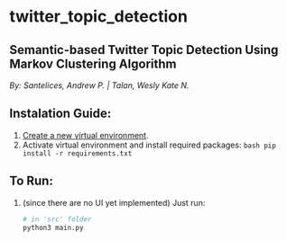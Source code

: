 # twitter_topic_detection
## Semantic-based Twitter Topic Detection Using Markov Clustering Algorithm

_By: Santelices, Andrew P. | Talan, Wesly Kate N._

## Instalation Guide:
1. [Create a new virtual environment](https://docs.python.org/3/library/venv.html).
2. Activate virtual environment and install required packages:
        ```bash
        pip install -r requirements.txt
        ```

## To Run:
1. (since there are no UI yet implemented) Just run:
    ```bash
    # in 'src' folder
    python3 main.py
    ```
